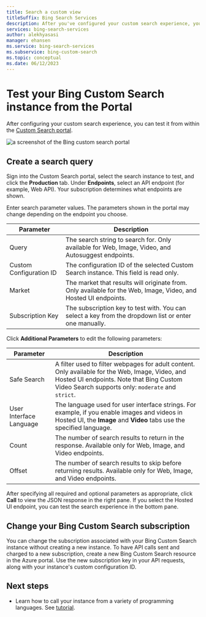 ```yaml
---
title: Search a custom view
titleSuffix: Bing Search Services
description: After you've configured your custom search experience, you can test it from within the Bing Custom Search portal.
services: bing-search-services
author: alekhyasasi
manager: ehansen
ms.service: bing-search-services
ms.subservice: bing-custom-search
ms.topic: conceptual
ms.date: 06/12/2023
---
```


# Test your Bing Custom Search instance from the Portal

After configuring your custom search experience, you can test it from within the [Custom Search portal](https://customsearch.ai).

![a screenshot of the Bing custom search portal](../media/portal-search-screen.png)

## Create a search query

Sign into the Custom Search portal, select the search instance to test, and click the **Production** tab. Under **Endpoints**, select an API endpoint (for example, Web API). Your subscription determines what endpoints are shown.

Enter search parameter values. The parameters shown in the portal may change depending on the endpoint you choose.

|Parameter|Description
|-|-
|Query|The search string to search for. Only available for Web, Image, Video, and Autosuggest endpoints.
|Custom Configuration ID|The configuration ID of the selected Custom Search instance. This field is read only.
|Market|The market that results will originate from. Only available for the Web, Image, Video, and Hosted UI endpoints.
|Subscription Key|The subscription key to test with. You can select a key from the dropdown list or enter one manually.

Click **Additional Parameters** to edit the following parameters:  

|Parameter|Description
|-|-
|Safe Search|A filter used to filter webpages for adult content. Only available for the Web, Image, Video, and Hosted UI endpoints. Note that Bing Custom Video Search supports only: `moderate` and `strict`.
|User Interface Language|The language used for user interface strings. For example, if you enable images and videos in Hosted UI, the **Image** and **Video** tabs use the specified language.
|Count|The number of search results to return in the response. Available only for Web, Image, and Video endpoints.
|Offset|The number of search results to skip before returning results. Available only for Web, Image, and Video endpoints.

After specifying all required and optional parameters as appropriate, click **Call** to view the JSON response in the right pane. If you select the Hosted UI endpoint, you can test the search experience in the bottom pane.

## Change your Bing Custom Search subscription

You can change the subscription associated with your Bing Custom Search instance without creating a new instance. To have API calls sent and charged to a new subscription, create a new Bing Custom Search resource in the Azure portal. Use the new subscription key in your API requests, along with your instance's custom configuration ID.

## Next steps

- Learn how to call your instance from a variety of programming languages. See [tutorial](../tutorial/custom-search-web-page.md).
